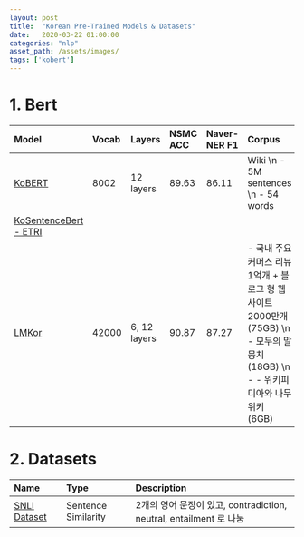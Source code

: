 ```yaml
---
layout: post
title:  "Korean Pre-Trained Models & Datasets"
date:   2020-03-22 01:00:00
categories: "nlp"
asset_path: /assets/images/
tags: ['kobert']
---
```


# 1. Bert

| Model                                                                | Vocab | Layers        | NSMC ACC | Naver-NER F1 | Corpus                                                                                      |
|:---------------------------------------------------------------------|:------|:--------------|:---------|:-------------|:--------------------------------------------------------------------------------------------|
| [KoBERT](https://github.com/SKTBrain/KoBERT)                         | 8002  | 12 layers     | 89.63    | 86.11        | Wiki \n - 5M sentences \n - 54 words                                                        |
| [KoSentenceBert - ETRI](https://github.com/BM-K/KoSentenceBERT-ETRI) |       |               |          |              |                                                                                             |
| [LMKor](https://github.com/kiyoungkim1/LMkor)                        | 42000 | 6, 12 layers  | 90.87    | 87.27        | - 국내 주요 커머스 리뷰 1억개 + 블로그 형 웹사이트 2000만개 (75GB) \n - 모두의 말뭉치 (18GB) \n - - 위키피디아와 나무위키 (6GB)  |


# 2. Datasets

| Name                                                    | Type                  | Description                                             | 
|:--------------------------------------------------------|:----------------------|:--------------------------------------------------------|
| [SNLI Dataset](https://nlp.stanford.edu/projects/snli/) | Sentence Similarity   | 2개의 영어 문장이 있고, contradiction, neutral, entailment 로 나눔  |
